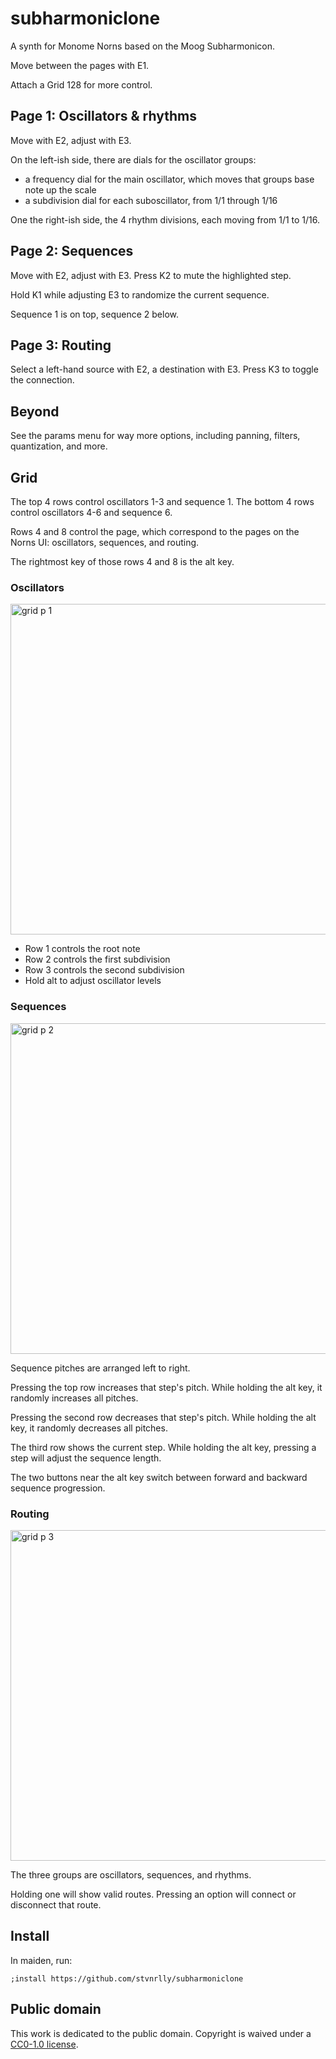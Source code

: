 # subharmoniclone

A synth for Monome Norns based on the Moog Subharmonicon.

Move between the pages with E1.

Attach a Grid 128 for more control.

## Page 1: Oscillators & rhythms

Move with E2, adjust with E3.

On the left-ish side, there are dials for the oscillator groups:
- a frequency dial for the main oscillator, which moves that groups base note up the scale
- a subdivision dial for each suboscillator, from 1/1 through 1/16

One the right-ish side, the 4 rhythm divisions, each moving from 1/1 to 1/16.

## Page 2: Sequences

Move with E2, adjust with E3. Press K2 to mute the highlighted step.

Hold K1 while adjusting E3 to randomize the current sequence.

Sequence 1 is on top, sequence 2 below.

## Page 3: Routing

Select a left-hand source with E2, a destination with E3. Press K3 to toggle the connection.

## Beyond

See the params menu for way more options, including panning, filters, quantization, and more.

## Grid

The top 4 rows control oscillators 1-3 and sequence 1. The bottom 4 rows control oscillators 4-6 and sequence 6.

Rows 4 and 8 control the page, which correspond to the pages on the Norns UI: oscillators, sequences, and routing. 

The rightmost key of those rows 4 and 8 is the alt key.

### Oscillators

<img width="529" alt="grid p 1" src="https://user-images.githubusercontent.com/4156602/177902492-64d91a23-a3da-4ba3-a0b9-c4fa29c79067.png">

- Row 1 controls the root note
- Row 2 controls the first subdivision
- Row 3 controls the second subdivision
- Hold alt to adjust oscillator levels

### Sequences

<img width="529" alt="grid p 2" src="https://user-images.githubusercontent.com/4156602/177902534-d699e9d2-8887-45ab-9d7f-338cd6ccdc2d.png">

Sequence pitches are arranged left to right.

Pressing the top row increases that step's pitch. While holding the alt key, it randomly increases all pitches.

Pressing the second row decreases that step's pitch. While holding the alt key, it randomly decreases all pitches.

The third row shows the current step. While holding the alt key, pressing a step will adjust the sequence length.

The two buttons near the alt key switch between forward and backward sequence progression.

### Routing

<img width="529" alt="grid p 3" src="https://user-images.githubusercontent.com/4156602/177902572-d8bd751d-9e8a-4e21-a785-2f7a01f477cc.png">

The three groups are oscillators, sequences, and rhythms.

Holding one will show valid routes. Pressing an option will connect or disconnect that route.

## Install

In maiden, run:
```
;install https://github.com/stvnrlly/subharmoniclone
```

## Public domain

This work is dedicated to the public domain. Copyright is waived under a
[CC0-1.0 license](LICENSE.md).
